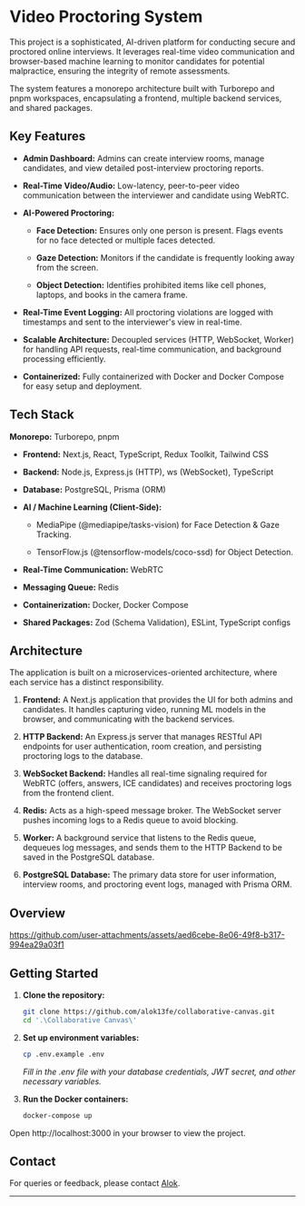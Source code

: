# **Video Proctoring System**

This project is a sophisticated, AI-driven platform for conducting secure and proctored online interviews. It leverages real-time video communication and browser-based machine learning to monitor candidates for potential malpractice, ensuring the integrity of remote assessments.

The system features a monorepo architecture built with Turborepo and pnpm workspaces, encapsulating a frontend, multiple backend services, and shared packages.


## **Key Features**

* **Admin Dashboard:** Admins can create interview rooms, manage candidates, and view detailed post-interview proctoring reports.

* **Real-Time Video/Audio:** Low-latency, peer-to-peer video communication between the interviewer and candidate using WebRTC.

* **AI-Powered Proctoring:**

   * **Face Detection:** Ensures only one person is present. Flags events for no face detected or multiple faces detected.

   * **Gaze Detection:** Monitors if the candidate is frequently looking away from the screen.

   * **Object Detection:** Identifies prohibited items like cell phones, laptops, and books in the camera frame.

* **Real-Time Event Logging:** All proctoring violations are logged with timestamps and sent to the interviewer's view in real-time.

* **Scalable Architecture:** Decoupled services (HTTP, WebSocket, Worker) for handling API requests, real-time communication, and background processing efficiently.

* **Containerized:** Fully containerized with Docker and Docker Compose for easy setup and deployment.

## **Tech Stack**
**Monorepo:** Turborepo, pnpm

* **Frontend:** Next.js, React, TypeScript, Redux Toolkit, Tailwind CSS

* **Backend:** Node.js, Express.js (HTTP), ws (WebSocket), TypeScript

* **Database:** PostgreSQL, Prisma (ORM)

* **AI / Machine Learning (Client-Side):**

   * MediaPipe (@mediapipe/tasks-vision) for Face Detection & Gaze Tracking.

   * TensorFlow.js (@tensorflow-models/coco-ssd) for Object Detection.

* **Real-Time Communication:** WebRTC

* **Messaging Queue:** Redis

* **Containerization:** Docker, Docker Compose

* **Shared Packages:** Zod (Schema Validation), ESLint, TypeScript configs

## **Architecture**
The application is built on a microservices-oriented architecture, where each service has a distinct responsibility.

1. **Frontend:** A Next.js application that provides the UI for both admins and candidates. It handles capturing video, running ML models in the browser, and communicating with the backend services.

2. **HTTP Backend:** An Express.js server that manages RESTful API endpoints for user authentication, room creation, and persisting proctoring logs to the database.

3. **WebSocket Backend:** Handles all real-time signaling required for WebRTC (offers, answers, ICE candidates) and receives proctoring logs from the frontend client.

4. **Redis:** Acts as a high-speed message broker. The WebSocket server pushes incoming logs to a Redis queue to avoid blocking.

5. **Worker:** A background service that listens to the Redis queue, dequeues log messages, and sends them to the HTTP Backend to be saved in the PostgreSQL database.

6. **PostgreSQL Database:** The primary data store for user information, interview rooms, and proctoring event logs, managed with Prisma ORM.

## **Overview**
https://github.com/user-attachments/assets/aed6cebe-8e06-49f8-b317-994ea29a03f1


## **Getting Started**

1. **Clone the repository:**  
   ```bash
   git clone https://github.com/alok13fe/collaborative-canvas.git 
   cd '.\Collaborative Canvas\'
   ```

2. **Set up environment variables:**  
   ```bash
   cp .env.example .env
   ```

   *Fill in the .env file with your database credentials, JWT secret, and other necessary variables.*  

3. **Run the Docker containers:**  
   ```bash 
   docker-compose up  
   ```
   
Open http://localhost:3000 in your browser to view the project.

## **Contact**
For queries or feedback, please contact [Alok](mailto:anandkumar19d@gmail.com).

---
